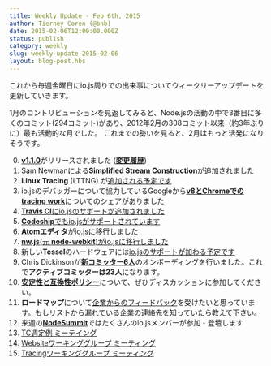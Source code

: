 ```yaml
---
title: Weekly Update - Feb 6th, 2015
author: Tierney Coren (@bnb)
date: 2015-02-06T12:00:00.000Z
status: publish
category: weekly
slug: weekly-update-2015-02-06
layout: blog-post.hbs
---
```


これから毎週金曜日にio.js周りでの出来事についてウィークリーアップデートを更新していきます。

1月のコントリビューションを見返してみると、Node.jsの活動の中で3番目に多くのコミット(294コミット)があり、2012年2月の308コミット以来（約3年ぶりに）最も活動的な月でした。
これまでの勢いを見ると、2月はもっと活発になりそうです。

0. [**v1.1.0**](https://iojs.org/dist/v1.1.0/)がリリースされました ([**変更履歴**](https://github.com/iojs/io.js/blob/v1.x/CHANGELOG.md#2015-02-03-version-110-chrisdickinson))
0. Sam Newmanによる[**Simplified Stream Construction**](https://github.com/iojs/io.js/commit/50daee7243a3f987e1a28d93c43f913471d6885a)が追加されました
0. **Linux Tracing** (LTTNG) が[追加される予定です](https://github.com/iojs/io.js/pull/702)
0. io.jsのデバッガーについて協力しているGoogleから[**v8とChromeでのtracing work**](https://github.com/iojs/io.js/issues/671#issuecomment-73191538)についてのシェアがありました
0. [**Travis CI**にio.jsのサポートが追加されました](http://docs.travis-ci.com/user/build-environment-updates/2015-02-03/)
0. [**Codeship**でもio.jsがサポートされています](https://codeship.com/documentation/languages/nodejs/#iojs)
0. [**Atomエディタ**がio.jsに移行しました](https://github.com/atom/atom/releases/tag/v0.177.0)
0. [**nw.js**(元 **node-webkit**)がio.jsに移行しました](https://github.com/nwjs/nw.js/issues/2742)
0. 新しい**Tessel**のハードウェアには[io.jsのサポートが加わる予定です](http://blog.technical.io/post/110115579867/upcoming-hardware-from-technical-machine)
0. Chris Dickinsonが[**新コミッター6人**](https://github.com/iojs/io.js/issues/680#issuecomment-73089691)のオンボーディングを行いました。これで**アクティブコミッターは23人**になります。
0. [**安定性と互換性ポリシー**](https://github.com/iojs/io.js/issues/725)について、ぜひディスカッションに参加してください。
0. **ロードマップ**について[企業からのフィードバック](https://github.com/iojs/roadmap/issues/13)を受けたいと思っています。もしリストから漏れている企業の連絡先を知っていたら教えて下さい。
0. 来週の[**NodeSummit**](http://nodesummit.com/)ではたくさんのio.jsメンバーが参加・登壇します
0. [TC週定例 ミーテイング](https://www.youtube.com/watch?v=IhXa2FmtBI4)
0. [Websiteワーキンググループ ミーティング](https://www.youtube.com/watch?v=SBJaXUA0lSY)
0. [Tracingワーキンググループ ミーティング](https://www.youtube.com/watch?v=Oar2yB5SPtA)
